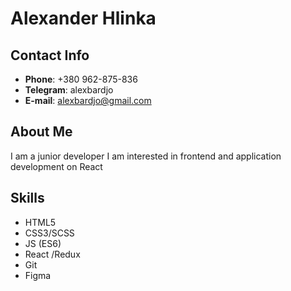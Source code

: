 # Alexander Hlinka

## Contact Info

*   **Phone**: +380 962-875-836
*   **Telegram**: alexbardjo
*   **E-mail**: alexbardjo@gmail.com


## About Me
I am a junior developer I am interested in frontend and application development on React

## Skills

* HTML5
* CSS3/SCSS 
* JS (ES6)
* React /Redux
* Git
* Figma



